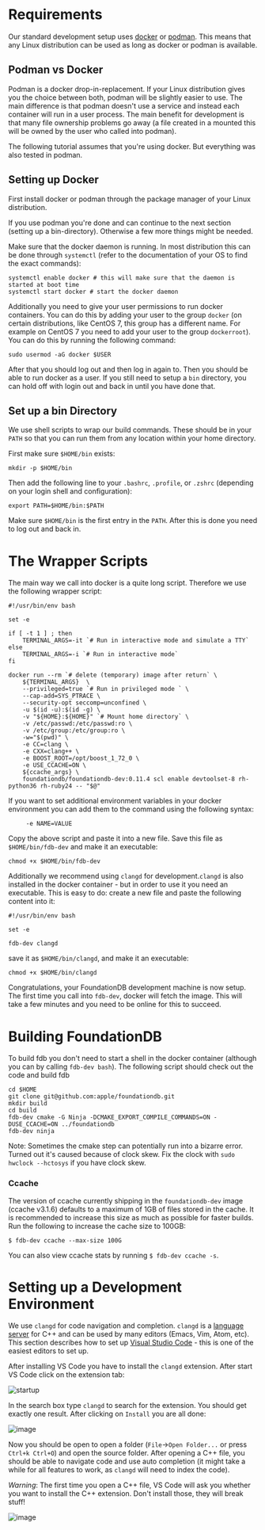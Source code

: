 # Requirements

Our standard development setup uses [docker](https://www.docker.com/) or [podman](https://podman.io/). This means that any Linux distribution can be used as long as docker or podman is available.

## Podman vs Docker

Podman is a docker drop-in-replacement. If your Linux distribution gives you the choice between both, podman will be slightly easier to use. The main difference is that podman doesn't use a service and instead each container will run in a user process. The main benefit for development is that many file ownership problems go away (a file created in a mounted this will be owned by the user who called into podman).

The following tutorial assumes that you're using docker. But everything was also tested in podman.

## Setting up Docker

First install docker or podman through the package manager of your Linux distribution.

If you use podman you're done and can continue to the next section (setting up a bin-directory). Otherwise a few more things might be needed.

Make sure that the docker daemon is running. In most distribution this can be done through `systemctl` (refer to the documentation of your OS to find the exact commands):

```
systemctl enable docker # this will make sure that the daemon is started at boot time
systemctl start docker # start the docker daemon
```

Additionally you need to give your user permissions to run docker containers. You can do this by adding your user to the group `docker` (on certain distributions, like CentOS 7, this group has a different name. For example on CentOS 7 you need to add your user to the group `dockerroot`). You can do this by running the following command:

```
sudo usermod -aG docker $USER
```

After that you should log out and then log in again to. Then you should be able to run docker as a user. If you still need to setup a `bin` directory, you can hold off with login out and back in until you have done that.

## Set up a bin Directory

We use shell scripts to wrap our build commands. These should be in your `PATH` so that you can run them from any location within your home directory. 

First make sure `$HOME/bin` exists:

```
mkdir -p $HOME/bin
```

Then add the following line to your `.bashrc`, `.profile`, or `.zshrc` (depending on your login shell and configuration):

```
export PATH=$HOME/bin:$PATH
```

Make sure `$HOME/bin` is the first entry in the `PATH`. After this is done you need to log out and back in.

# The Wrapper Scripts

The main way we call into docker is a quite long script. Therefore we use the following wrapper script:

```
#!/usr/bin/env bash

set -e

if [ -t 1 ] ; then
    TERMINAL_ARGS=-it `# Run in interactive mode and simulate a TTY`
else
    TERMINAL_ARGS=-i `# Run in interactive mode`
fi

docker run --rm `# delete (temporary) image after return` \
    ${TERMINAL_ARGS}  \
    --privileged=true `# Run in privileged mode ` \
    --cap-add=SYS_PTRACE \
    --security-opt seccomp=unconfined \
    -u $(id -u):$(id -g) \
    -v "${HOME}:${HOME}" `# Mount home directory` \
    -v /etc/passwd:/etc/passwd:ro \
    -v /etc/group:/etc/group:ro \
    -w="$(pwd)" \
    -e CC=clang \
    -e CXX=clang++ \
    -e BOOST_ROOT=/opt/boost_1_72_0 \
    -e USE_CCACHE=ON \
    ${ccache_args} \
    foundationdb/foundationdb-dev:0.11.4 scl enable devtoolset-8 rh-python36 rh-ruby24 -- "$@"
```

If you want to set additional environment variables in your docker environment you can add them to the command using the following syntax:
```
     -e NAME=VALUE
```

Copy the above script and paste it into a new file. Save this file as `$HOME/bin/fdb-dev` and make it an executable:

```
chmod +x $HOME/bin/fdb-dev
````

Additionally we recommend using `clangd` for development.`clangd` is also installed in the docker container - but in order to use it you need an executable. This is easy to do: create a new file and paste the following content into it:

```
#!/usr/bin/env bash

set -e

fdb-dev clangd
```

save it as `$HOME/bin/clangd`, and make it an executable:

```
chmod +x $HOME/bin/clangd
```

Congratulations, your FoundationDB development machine is now setup. The first time you call into `fdb-dev`, docker will fetch the image. This will take a few minutes and you need to be online for this to succeed.

# Building FoundationDB

To build fdb you don't need to start a shell in the docker container (although you can by calling `fdb-dev bash`). The following script should check out the code and build fdb

```
cd $HOME
git clone git@github.com:apple/foundationdb.git
mkdir build
cd build
fdb-dev cmake -G Ninja -DCMAKE_EXPORT_COMPILE_COMMANDS=ON -DUSE_CCACHE=ON ../foundationdb
fdb-dev ninja
```

Note: Sometimes the cmake step can potentially run into a bizarre error. Turned out it's caused because of clock skew. Fix the clock with `sudo hwclock --hctosys` if you have clock skew.

### Ccache

The version of ccache currently shipping in the `foundationdb-dev` image (ccache v3.1.6) defaults to a maximum of 1GB of files stored in the cache. It is recommended to increase this size as much as possible for faster builds. Run the following to increase the cache size to 100GB:

```
$ fdb-dev ccache --max-size 100G
```

You can also view ccache stats by running `$ fdb-dev ccache -s`.

# Setting up a Development Environment

We use `clangd` for code navigation and completion. `clangd` is a [language server](https://langserver.org/) for C++ and can be used by many editors (Emacs, Vim, Atom, etc). This section describes how to set up [Visual Studio Code](https://code.visualstudio.com/) - this is one of the easiest editors to set up.

After installing VS Code you have to install the `clangd` extension. After start VS Code click on the extension tab:

![startup](https://user-images.githubusercontent.com/317455/80316907-7598cd00-87b5-11ea-8ad9-aee8e2f6010e.PNG)

In the search box type `clangd` to search for the extension. You should get exactly one result. After clicking on `Install` you are all done:

![image](https://user-images.githubusercontent.com/317455/80316944-a5e06b80-87b5-11ea-9644-6d382a6d7b0d.png)

Now you should be open to open a folder (`File`->`Open Folder...` or press `Ctrl+k Ctrl+O`) and open the source folder. After opening a C++ file, you should be able to navigate code and use auto completion (it might take a while for all features to work, as `clangd` will need to index the code).

*Warning*: The first time you open a C++ file, VS Code will ask you whether you want to install the C++ extension. Don't install those, they will break stuff!

![image](https://user-images.githubusercontent.com/317455/80317069-6bc39980-87b6-11ea-9ce5-79d0880c4b66.png)

